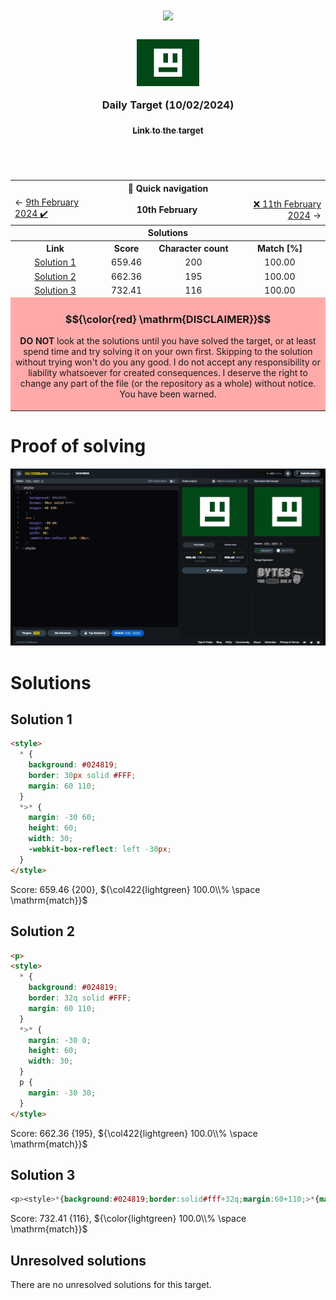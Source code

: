 <!-- References used for creating the template file: 
    - https://stackoverflow.com/a/61088246/11557114
-->
<table>
	<thead>
		<tr>
			<td colspan=4 align="center">
				<h1>
					<img src="https://cssbattle.dev/images/logo-new.svg" width=300>
				</h1>
				<h3>
					<img src="../images/target-preview/target_2024-02-10.png" width=100 style=vertical-align:middle>
					<br>
					<br>
					Daily Target (10/02/2024)
					<p align=center><a href="https://cssbattle.dev/play/Oi9KI18ltoYIRtsLl851"><sub>Link to the target</sub></a></p>
				</h3>
				<span>&#160;&#160;&#160;&#160;&#160;&#160;&#160;&#160;</span>
				<span>&#160;&#160;&#160;&#160;&#160;&#160;&#160;&#160;</span>
				<span>&#160;&#160;&#160;&#160;&#160;&#160;&#160;&#160;</span>
				<span>&#160;&#160;&#160;&#160;&#160;&#160;&#160;&#160;</span>
				<span>&#160;&#160;&#160;&#160;&#160;&#160;&#160;&#160;</span>
				<span>&#160;&#160;&#160;&#160;&#160;&#160;&#160;&#160;</span>
				<span>&#160;&#160;&#160;&#160;&#160;&#160;&#160;&#160;</span>
				<span>&#160;&#160;&#160;&#160;&#160;&#160;&#160;&#160;</span>
				<span>&#160;&#160;&#160;&#160;&#160;&#160;&#160;&#160;</span>
				<span>&#160;&#160;&#160;&#160;&#160;&#160;&#160;&#160;</span>
				<span>&#160;&#160;&#160;&#160;&#160;&#160;&#160;&#160;</span>
				<span>&#160;&#160;&#160;&#160;&#160;&#160;&#160;&#160;</span>
				<span>&#160;&#160;&#160;&#160;&#160;&#160;&#160;&#160;</span>
				<span>&#160;&#160;&#160;&#160;&#160;&#160;&#160;&#160;</span>
				<span>&#160;&#160;&#160;&#160;&#160;&#160;&#160;&#160;</span>
				<span>&#160;&#160;&#160;&#160;&#160;&#160;&#160;&#160;</span>
				<span>&#160;&#160;&#160;&#160;&#160;&#160;&#160;&#160;</span>
				<span>&#160;&#160;&#160;&#160;&#160;&#160;&#160;&#160;</span>
				<span>&#160;&#160;&#160;&#160;&#160;&#160;&#160;&#160;</span>
				<span>&#160;&#160;&#160;&#160;&#160;&#160;&#160;&#160;</span>
				<span>&#160;&#160;&#160;&#160;&#160;&#160;&#160;&#160;</span>
				<span>&#160;&#160;&#160;&#160;&#160;&#160;&#160;&#160;</span>
				<span>&#160;&#160;&#160;&#160;&#160;&#160;&#160;&#160;</span>
				<span>&#160;&#160;&#160;&#160;&#160;&#160;&#160;&#160;</span>
				<span>&#160;&#160;&#160;&#160;&#160;&#160;&#160;&#160;</span>
				<span>&#160;&#160;&#160;&#160;&#160;&#160;&#160;&#160;</span>
				<span>&#160;&#160;&#160;&#160;&#160;&#160;&#160;&#160;</span>
				<span>&#160;&#160;&#160;&#160;&#160;&#160;&#160;&#160;</span>
				<span>&#160;&#160;&#160;&#160;&#160;&#160;&#160;&#160;</span>
			</td>
		</tr>
		<tr>
			<th colspan=4>📅 Quick navigation</th>
		</tr>
		<tr>
			<td align="left">
				&larr;  <a href="./daily-target_2024-02-09.md">9th February 2024 ✔️</a>
			</td>
			<td align="center" colspan=2>
				<b>10th February</b>
			</td>
			<td align="right">
				<a href="../../README.md">❌ 11th February 2024</a> &rarr;
			</td>
		</tr>
	</thead>
	<tbody>
		<tr>
			<th colspan=4 align=center>
				Solutions
			</th>
		</tr>
		<tr>
			<th>Link</th>
			<th>Score</th>
			<th>Character count</th>
			<th>Match [%]</th>
		</tr>
		<tr align=center>
			<td>
				<a href=#solution-1>Solution 1</a>
			</td>
			<td>659.46</td><td>200</td><td>100.00</td>
		</tr>
		<tr align=center>
			<td>
				<a href=#solution-2>Solution 2</a>
			</td>
			<td>662.36</td><td>195</td><td>100.00</td>
		</tr>
		<tr align=center>
			<td>
				<a href=#solution-3>Solution 3</a>
			</td>
			<td>732.41</td><td>116</td><td>100.00</td>
		</tr>
		<tr align=center>
		<td colspan=4 bgcolor=FFAAAA id=disclaimer>

### $${\color{red} \mathrm{DISCLAIMER}}$$
**DO NOT** look at the solutions until you have solved the target, or at least spend time and try solving it on your own first. Skipping to the solution without trying won't do you any good.
I do not accept any responsibility or liability whatsoever for created consequences. I deserve the right to change any part of the file (or the repository as a whole) without notice.
<br>
You have been warned. 
		</td>
		</tr>
		<!--
    <tr align=center>
		  <td></td><td></td><td></td><td></td>
		</tr> -->
	</tbody>
</table>

# Proof of solving
![Image of the solved target.](../images/target-solution/daily-target_2024-02-10.png)

# Solutions

## Solution 1
```html
<style>
  * {
    background: #024819;
    border: 30px solid #FFF;
    margin: 60 110;
  }
  *>* {
    margin: -30 60;
    height: 60;
    width: 30;
    -webkit-box-reflect: left -30px;
  }
</style>
```

Score: 659.46 {200}, ${\col422{lightgreen} 100.0\\% \space \mathrm{match}}$
<br>


## Solution 2
```html
<p>
<style>
  * {
    background: #024819;
    border: 32q solid #FFF;
    margin: 60 110;
  }
  *>* {
    margin: -30 0;
    height: 60;
    width: 30;
  }
  p {
    margin: -30 30;
  }
</style>
```

Score: 662.36 {195}, ${\col422{lightgreen} 100.0\\% \space \mathrm{match}}$
<br>


## Solution 3
```css
<p><style>*{background:#024819;border:solid#fff+32q;margin:60+110;>*{margin:-30 0;height:60;width:30}p{margin:-30+30
```

Score: 732.41 {116}, ${\color{lightgreen} 100.0\\% \space \mathrm{match}}$
<br>


## Unresolved solutions

There are no unresolved solutions for this target.

<br>

